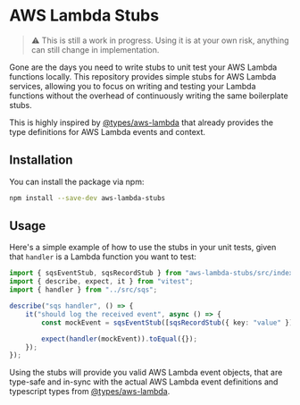 # AWS Lambda Stubs

> ⚠️  This is still a work in progress. Using it is at your own risk, anything can still change in implementation.

Gone are the days you need to write stubs to unit test your AWS Lambda functions locally. This repository provides simple stubs for AWS Lambda services, allowing you to focus on writing and testing your Lambda functions without the overhead of continuously writing the same boilerplate stubs.

This is highly inspired by [@types/aws-lambda](https://github.com/DefinitelyTyped/DefinitelyTyped/tree/master/types/aws-lambda) that already provides the type definitions for AWS Lambda events and context.

## Installation

You can install the package via npm:

```bash
npm install --save-dev aws-lambda-stubs
```

## Usage

Here's a simple example of how to use the stubs in your unit tests, given that `handler` is a Lambda function you want to test:

```typescript
import { sqsEventStub, sqsRecordStub } from "aws-lambda-stubs/src/index.ts";
import { describe, expect, it } from "vitest";
import { handler } from "../src/sqs";

describe("sqs handler", () => {
	it("should log the received event", async () => {
		const mockEvent = sqsEventStub([sqsRecordStub({ key: "value" })]);

		expect(handler(mockEvent)).toEqual({});
	});
});
```

Using the stubs will provide you valid AWS Lambda event objects, that are type-safe and in-sync with the actual AWS Lambda event definitions and typescript types from [@types/aws-lambda](https://github.com/DefinitelyTyped/DefinitelyTyped/tree/master/types/aws-lambda).
